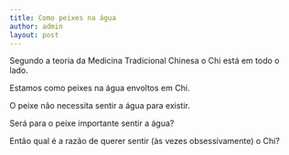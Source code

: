 ```yaml
---
title: Como peixes na água
author: admin
layout: post
---
```

Segundo a teoria da Medicina Tradicional Chinesa o Chi está em todo o lado.

Estamos como peixes na água envoltos em Chi.

O peixe não necessita sentir a água para existir.

Será para o peixe importante sentir a água?

Então qual é a razão de querer sentir (às vezes obsessivamente) o Chi?